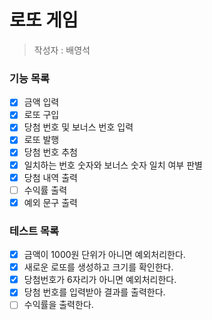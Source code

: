 # 로또 게임 
> 작성자 : 배영석

### 기능 목록
- [x] 금액 입력
- [x] 로또 구입
- [x] 당첨 번호 및 보너스 번호 입력
- [x] 로또 발행
- [x] 당첨 번호 추첨
- [x] 일치하는 번호 숫자와 보너스 숫자 일치 여부 판별
- [x] 당첨 내역 출력
- [ ] 수익률 출력
- [x] 예외 문구 출력

### 테스트 목록
- [x] 금액이 1000원 단위가 아니면 예외처리한다.
- [x] 새로운 로또를 생성하고 크기를 확인한다.
- [x] 당첨번호가 6자리가 아니면 예외처리한다.
- [x] 당첨 번호를 입력받아 결과를 출력한다.
- [ ] 수익률을 출력한다.

